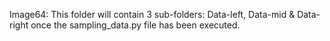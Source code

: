 Image64: This folder will contain 3 sub-folders: Data-left, Data-mid & Data-right once the sampling_data.py file has been executed.

